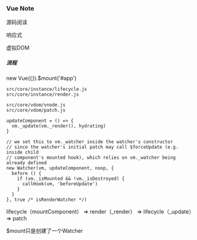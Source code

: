 ### Vue Note

源码阅读

[前置]: ./前置.md
[命名转换]: ./命名转换函数.md
[入口]: ./入口.md
[属性合并]: ./mergeOptions.md
[初始化]: ./初始化.md
[Vue.extend]: ./Vue.extend.md
[初始化]: ./初始化.md
[初始化]: ./初始化.md

响应式

[数据动态响应]: ./数据动态响应.md

虚拟DOM

[patch]: ./patch.md
[生成dom]: ./vdom2dom.md

##### 流程

new Vue({}).$mount('#app')

```
src/core/instance/lifecycle.js
src/core/instance/render.js

src/core/vdom/vnode.js
src/core/vdom/patch.js

updateComponent = () => {
  vm._update(vm._render(), hydrating)
}

// we set this to vm._watcher inside the watcher's constructor
// since the watcher's initial patch may call $forceUpdate (e.g. inside child
// component's mounted hook), which relies on vm._watcher being already defined
new Watcher(vm, updateComponent, noop, {
  before () {
    if (vm._isMounted && !vm._isDestroyed) {
      callHook(vm, 'beforeUpdate')
    }
  }
}, true /* isRenderWatcher */)
```

lifecycle（mountComponent） => render（\_render） =>  lifecycle（\_update） => patch

$mount只是创建了一个Watcher